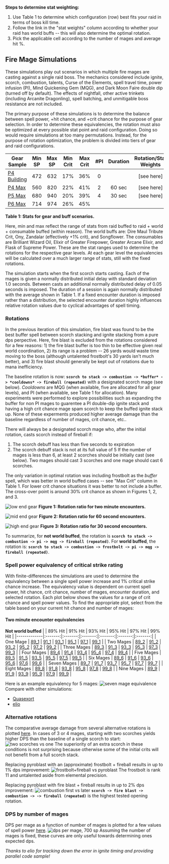 **Steps to determine stat weighting:**
1) Use Table 1 to determine which configuration (row) best fits your raid in terms of boss kill time.
2) Follow the link in the "stat weights" column according to whether your raid has world buffs -- this will also determine the optimal rotation.
3) Pick the applicable cell according to the number of mages and average hit %.

## Fire Mage Simulations

These simulations play out scenarios in which multiple fire mages are casting against a single raid boss.  The mechanics considered include ignite, scorch, combustion, talents, Curse of the Elements, spell travel time, power infusion (PI), Mind Quickening Gem (MQG), and Dark Moon Faire double dip (turned off by default).  The effects of nightfall, other active trinkets (including Arcanite Dragonling), spell batching, and unmitigable boss resistance are not included.

The primary purpose of these simulations is to determine the balance between spell power, +hit chance, and +crit chance for the purpose of gear selection.  In order to determine these equivalencies, the rotation must also be optimized at every possible stat point and raid configuration.  Doing so would require simulations at too many permutations.  Instead, for the purpose of rotation optimization, the problem is divided into tiers of gear and raid configurations.

| Gear Sample   |  Min SP |  Max SP | Min Crit| Max Crit| #PI | **Duration** | Rotation/Stat Weights |
|---------------|:-------:|:-------:|:-------:|:-------:|:---:|:--------:|:---------------------:|
| [P4 Building](https://sixtyupgrades.com/set/6XTe9QWx4WXtvmGGTcu69P) |   472   |   632   |   17%   |   36%   |  0  |  <style >2 mins{background-color:blue}</style>  | [see here] |
| [P4 Max](https://sixtyupgrades.com/set/pgo77XFrexCt3eJ89Sjnza)      |   560   |   820   |   22%   |   41%   |  2  |  60 sec  | [see here] |
| [P5 Max](https://sixtyupgrades.com/set/gmkocjtgEjHeEe5B5z43jv)      |   680   |   940   |   20%   |   39%   |  4  |  30 sec  | [see here] |
| [P6 Max](https://sixtyupgrades.com/set/aVR9Bwt1jsfieUzTPc9Xpf)      |   714   |   974   |   26%   |   45%   |     |          |                 |

**Table 1: Stats for gear and buff scenarios.**

Here, min and max reflect the range of stats from raid buffed to raid + world + consumable buffed (within reason).  The world buffs are: Dire Maul Tribute Crit, Ony, Zandalar (effectively +1% crit), and Songflower.  The consumables are Brilliant Wizard Oil, Elixir of Greater Firepower, Greater Arcane Elixir, and Flask of Supreme Power.  These are the stat ranges used to determine the rotations for the respective gear levels.  At each gear level the equivalencies will be calculated over a much larger range of stats, still with the fixed rotations.  

The simulation starts when the first scorch starts casting.  Each of the mages is given a normally distributed initial delay with standard deviation 1.0 seconds.  Between casts an additional normally distributed delay of 0.05 seconds is imposed.  The duration of a session is again normally distributed with the average shown in Table 1.  If a fixed encounter duration is imposed rather than a distribution, the selected encounter duration highly influences relative rotation values due to cyclical advantages of spell timing.

### Rotations

In the previous iteration of this simulation, fire blast was found to be the best buffer spell between scorch stacking and ignite stacking from a pure dps perpective.  Here, fire blast is excluded from the rotations considered for a few reasons: 1) the fire blast buffer is too thin to be effective given real world coordination, 2) its range is a problem -- 26 yards would waste time moving to the boss (although untalented frostbolt's 30 yards isn't much better), and 3) fire blast should generally be kept out of rotations due to mana inefficiency.

The baseline rotation is now:
**```scorch to stack -> combustion -> *buffer* -> *cooldowns* -> fireball (repeated)```**
with a designated scorch mage (see below). *Cooldowns* are MQG (when available, five are allocated for all gear levels), and PI (when available, see Table 1 for allocation).  Many experiments were performed to explore possibilities such as expanding the buffer for non PI mages to guarentee a PI double-dip ignite stack and having a high crit chance mage spam scorch to keep the buffed ignite stack up.  None of these experments produced higher average damage than the baseline regardless of number of mages, crit chance, etc..

There will always be a designated scorch mage who, after the initial rotation, casts scorch instead of fireball if:
1. The scorch debuff has less than five seconds to expiration
2. The scorch debuff stack is not at its full value of 5
If the number of mages is less than 6, at least 2 scorches should be initially cast (see below).  Two mages should cast 3 scorches and one mage should cast 6 scorches.

The only variation in optimal rotation was including frostbolt as the *buffer* spell, which was better in world buffed cases -- see "Max Crit" column in Table 1.  For lower crit chance situations it was better to not include a buffer.  The cross-over point is around 30% crit chance as shown in Figures 1, 2, and 3.

![low end gear](https://raw.githubusercontent.com/ronkuby-mage/fire-mage-simulation/decision-tree/plots/rotation/fireball_low_e1_u120_h97_s550_ss50000.png)
**Figure 1: Rotation ratio for two minute encounters.**

![mid end gear](https://raw.githubusercontent.com/ronkuby-mage/fire-mage-simulation/decision-tree/plots/rotation/fireball_mid_e1_u60_h96_s650_ss50000.png)
**Figure 2: Rotation ratio for 60 second encounters.**

![high end gear](https://raw.githubusercontent.com/ronkuby-mage/fire-mage-simulation/decision-tree/plots/rotation/fireball_high_e1_u30_h99_s950_ss50000.png)
**Figure 3: Rotation ratio for 30 second encounters.**

To summarize, for **not world buffed**, the rotation is
**```scorch to stack -> combustion -> pi -> mqg -> fireball (repeated)```**.
For **world buffed**, the rotation is:
**```scorch to stack -> combustion -> frostbolt -> pi -> mqg -> fireball (repeated)```**.

### Spell power equivalency of critical strike rating

With finite-differences the simulations are used to determine the equivalency between a single spell power increase and 1% critical strike chance increase.  The equivalency value is dependent on current spell power, hit chance, crit chance, number of mages, encounter duration, and selected rotation.  Each plot below shows the values for a range of crit chance and spell power values.  To find the appropriate plot, select from the table based on your current hit chance and number of mages:

#### Two minute encounter equivalencies

**Not world buffed**
|             | 89% Hit | 91% Hit | 93% Hit | 95% Hit | 97% Hit | 99% Hit |
|-------------|:-------:|:-------:|:-------:|:-------:|:-------:|:-------:|
| One Mage    |  [89_1](https://github.com/ronkuby-mage/fire-mage-simulation/raw/master/plots/crit_equiv/crit_equiv_89_1.png) |  [91_1](https://github.com/ronkuby-mage/fire-mage-simulation/raw/master/plots/crit_equiv/crit_equiv_91_1.png) |  [93_1](https://github.com/ronkuby-mage/fire-mage-simulation/raw/master/plots/crit_equiv/crit_equiv_93_1.png) |  [95_1](https://github.com/ronkuby-mage/fire-mage-simulation/raw/master/plots/crit_equiv/crit_equiv_95_1.png) |  [97_1](https://github.com/ronkuby-mage/fire-mage-simulation/raw/master/plots/crit_equiv/crit_equiv_97_1.png) |  [99_1](https://github.com/ronkuby-mage/fire-mage-simulation/raw/master/plots/crit_equiv/crit_equiv_99_1.png) |
| Two Mages   |  [89_2](https://github.com/ronkuby-mage/fire-mage-simulation/raw/master/plots/crit_equiv/crit_equiv_89_2.png) |  [91_2](https://github.com/ronkuby-mage/fire-mage-simulation/raw/master/plots/crit_equiv/crit_equiv_91_2.png) |  [93_2](https://github.com/ronkuby-mage/fire-mage-simulation/raw/master/plots/crit_equiv/crit_equiv_93_2.png) |  [95_2](https://github.com/ronkuby-mage/fire-mage-simulation/raw/master/plots/crit_equiv/crit_equiv_95_2.png) |  [97_2](https://github.com/ronkuby-mage/fire-mage-simulation/raw/master/plots/crit_equiv/crit_equiv_97_2.png) |  [99_2](https://github.com/ronkuby-mage/fire-mage-simulation/raw/master/plots/crit_equiv/crit_equiv_99_2.png) |
| Three Mages |  [89_3](https://github.com/ronkuby-mage/fire-mage-simulation/raw/master/plots/crit_equiv/crit_equiv_89_3.png) |  [91_3](https://github.com/ronkuby-mage/fire-mage-simulation/raw/master/plots/crit_equiv/crit_equiv_91_3.png) |  [93_3](https://github.com/ronkuby-mage/fire-mage-simulation/raw/master/plots/crit_equiv/crit_equiv_93_3.png) |  [95_3](https://github.com/ronkuby-mage/fire-mage-simulation/raw/master/plots/crit_equiv/crit_equiv_95_3.png) |  [97_3](https://github.com/ronkuby-mage/fire-mage-simulation/raw/master/plots/crit_equiv/crit_equiv_97_3.png) |  [99_3](https://github.com/ronkuby-mage/fire-mage-simulation/raw/master/plots/crit_equiv/crit_equiv_99_3.png) |
| Four Mages |  [89_4](https://github.com/ronkuby-mage/fire-mage-simulation/raw/master/plots/crit_equiv/crit_equiv_89_4.png) |  [91_4](https://github.com/ronkuby-mage/fire-mage-simulation/raw/master/plots/crit_equiv/crit_equiv_91_4.png) |  [93_4](https://github.com/ronkuby-mage/fire-mage-simulation/raw/master/plots/crit_equiv/crit_equiv_93_4.png) |  [95_4](https://github.com/ronkuby-mage/fire-mage-simulation/raw/master/plots/crit_equiv/crit_equiv_95_4.png) |  [97_4](https://github.com/ronkuby-mage/fire-mage-simulation/raw/master/plots/crit_equiv/crit_equiv_97_4.png) |  [99_4](https://github.com/ronkuby-mage/fire-mage-simulation/raw/master/plots/crit_equiv/crit_equiv_99_4.png) |
| Five Mages |  [89_5](https://github.com/ronkuby-mage/fire-mage-simulation/raw/master/plots/crit_equiv/crit_equiv_89_5.png) |  [91_5](https://github.com/ronkuby-mage/fire-mage-simulation/raw/master/plots/crit_equiv/crit_equiv_91_5.png) |  [93_5](https://github.com/ronkuby-mage/fire-mage-simulation/raw/master/plots/crit_equiv/crit_equiv_93_5.png) |  [95_5](https://github.com/ronkuby-mage/fire-mage-simulation/raw/master/plots/crit_equiv/crit_equiv_95_5.png) |  [97_5](https://github.com/ronkuby-mage/fire-mage-simulation/raw/master/plots/crit_equiv/crit_equiv_97_5.png) |  [99_5](https://github.com/ronkuby-mage/fire-mage-simulation/raw/master/plots/crit_equiv/crit_equiv_99_5.png) |
| Six Mages |  [89_6](https://github.com/ronkuby-mage/fire-mage-simulation/raw/master/plots/crit_equiv/crit_equiv_89_6.png) |  [91_6](https://github.com/ronkuby-mage/fire-mage-simulation/raw/master/plots/crit_equiv/crit_equiv_91_6.png) |  [93_6](https://github.com/ronkuby-mage/fire-mage-simulation/raw/master/plots/crit_equiv/crit_equiv_93_6.png) |  [95_6](https://github.com/ronkuby-mage/fire-mage-simulation/raw/master/plots/crit_equiv/crit_equiv_95_6.png) |  [97_6](https://github.com/ronkuby-mage/fire-mage-simulation/raw/master/plots/crit_equiv/crit_equiv_97_6.png) |  [99_6](https://github.com/ronkuby-mage/fire-mage-simulation/raw/master/plots/crit_equiv/crit_equiv_99_6.png) |
| Seven Mages |  [89_7](https://github.com/ronkuby-mage/fire-mage-simulation/raw/master/plots/crit_equiv/crit_equiv_89_7.png) |  [91_7](https://github.com/ronkuby-mage/fire-mage-simulation/raw/master/plots/crit_equiv/crit_equiv_91_7.png) |  [93_7](https://github.com/ronkuby-mage/fire-mage-simulation/raw/master/plots/crit_equiv/crit_equiv_93_7.png) |  [95_7](https://github.com/ronkuby-mage/fire-mage-simulation/raw/master/plots/crit_equiv/crit_equiv_95_7.png) |  [97_7](https://github.com/ronkuby-mage/fire-mage-simulation/raw/master/plots/crit_equiv/crit_equiv_97_7.png) |  [99_7](https://github.com/ronkuby-mage/fire-mage-simulation/raw/master/plots/crit_equiv/crit_equiv_99_7.png) |
| Eight Mages |  [89_8](https://github.com/ronkuby-mage/fire-mage-simulation/raw/master/plots/crit_equiv/crit_equiv_89_8.png) |  [91_8](https://github.com/ronkuby-mage/fire-mage-simulation/raw/master/plots/crit_equiv/crit_equiv_91_8.png) |  [93_8](https://github.com/ronkuby-mage/fire-mage-simulation/raw/master/plots/crit_equiv/crit_equiv_93_8.png) |  [95_8](https://github.com/ronkuby-mage/fire-mage-simulation/raw/master/plots/crit_equiv/crit_equiv_95_8.png) |  [97_8](https://github.com/ronkuby-mage/fire-mage-simulation/raw/master/plots/crit_equiv/crit_equiv_97_8.png) |  [99_8](https://github.com/ronkuby-mage/fire-mage-simulation/raw/master/plots/crit_equiv/crit_equiv_99_8.png) |
| Nine Mages |  [89_9](https://github.com/ronkuby-mage/fire-mage-simulation/raw/master/plots/crit_equiv/crit_equiv_89_9.png) |  [91_9](https://github.com/ronkuby-mage/fire-mage-simulation/raw/master/plots/crit_equiv/crit_equiv_91_9.png) |  [93_9](https://github.com/ronkuby-mage/fire-mage-simulation/raw/master/plots/crit_equiv/crit_equiv_93_9.png) |  [95_9](https://github.com/ronkuby-mage/fire-mage-simulation/raw/master/plots/crit_equiv/crit_equiv_95_9.png) |  [97_9](https://github.com/ronkuby-mage/fire-mage-simulation/raw/master/plots/crit_equiv/crit_equiv_97_9.png) |  [99_9](https://github.com/ronkuby-mage/fire-mage-simulation/raw/master/plots/crit_equiv/crit_equiv_99_9.png) |

Here is an example equivalency for 5 mages:
![seven mage equivalence](https://github.com/ronkuby-mage/fire-mage-simulation/raw/master/plots/crit_equiv/crit_equiv_95_5.png)
Compare with other simulations:
* [Quasexort](https://docs.google.com/spreadsheets/d/1dqFuQeNVa403ulrmuW_8Ww-5UszOde0RPMBe2g7t1g4)
* [elio](https://github.com/ignitelio/ignite/blob/master/magus2.ipynb)

### Alternative rotations

The comparative average damage from several alternative rotations is plotted [here](https://github.com/ronkuby-mage/fire-mage-simulation/tree/master/plots/rotation).  In cases of 3 or 4 mages, starting with two scorches yields higher DPS than the baseline of a single scorch to start:
![two scorches vs one](https://github.com/ronkuby-mage/fire-mage-simulation/raw/master/plots/legacy/two_scorches_700.png)
The superiority of an extra scorch in these conditions is not surprising because otherwise some of the initial crits will not benefit from a full scorch stack.

Replacing pyroblast with an (approximate) frostbolt + fireball results in up to 1% dps improvement:
![frostbolt+fireball vs pyroblast](https://github.com/ronkuby-mage/fire-mage-simulation/raw/master/plots/legacy/frostbolt_700.png)
The frostbolt is rank 11 and untalented aside from elemental precision.

Replacing pyroblast with fire blast + fireball results in up to 2% dps improvement:
![combustion first vs later](https://github.com/ronkuby-mage/fire-mage-simulation/raw/master/plots/legacy/fire_blast_open_700.png)
**```scorch -> fire blast -> combustion -> -> fireball (repeated)```** is the highest tested opening rotation.

### DPS by number of mages

DPS per mage as a function of number of mages is plotted for a few values of spell power [here](https://github.com/ronkuby-mage/fire-mage-simulation/tree/master/dps_per_mage_plots).
![dps per mage, 700 sp](https://github.com/ronkuby-mage/fire-mage-simulation/raw/master/plots/dps/dps_700_97.png)
Assuming the number of mages is fixed, these curves are only useful towards determining ones expected dps.

*Thanks to elio for tracking down the error in ignite timing and providing parallel code sample!*

